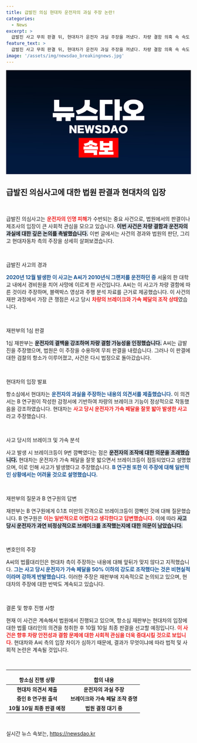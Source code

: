 ```yaml
---
title: 급발진 의심 현대차 운전자의 과실 주장 논란!
categories:
  - News
excerpt: >
  급발진 사고 무죄 판결 뒤, 현대차가 운전자 과실 주장을 꺼냈다. 차량 결함 의혹 속 속도 증가와 제동력 문제에 대한 치열한 공방이 예상된다. 이번 사건의 결말은 10월 10일에 결정된다.
feature_text: >
  급발진 사고 무죄 판결 뒤, 현대차가 운전자 과실 주장을 꺼냈다. 차량 결함 의혹 속 속도 증가와 제동력 문제에 대한 치열한 공방이 예상된다. 이번 사건의 결말은 10월 10일에 결정된다.
image: '/assets/img/newsdao_breakingnews.jpg'
---
```


<p><img src="/assets/img/newsdao_breakingnews.jpg" alt="flaretime 속보" /></p>

<h2 data-ke-size="size26">급발진 의심사고에 대한 법원 판결과 현대차의 입장</h2>

<p data-ke-size="size16">&nbsp;</p>

<p>급발진 의심사고는 <b><span style="color: #ee2323;">운전자의 인명 피해</span></b>가 수반되는 중요 사건으로, 법원에서의 판결이나 제조사의 입장이 큰 사회적 관심을 모으고 있습니다. <b><span style="background-color: #21538527;">이번 사건은 차량 결함과 운전자의 과실에 대한 깊은 논의를 촉발했습니다.</span></b> 이번 글에서는 사건의 경과와 법원의 판단, 그리고 현대자동차 측의 주장을 상세히 살펴보겠습니다.</p>

<p data-ke-size="size16">&nbsp;</p>

<p>급발진 사고의 경과</p>

<p><b><span style="color: #1a5490;">2020년 12월 발생한 이 사고는 A씨가 2010년식 그랜저를 운전하던 중</span></b> 서울의 한 대학교 내에서 경비원을 치어 사망에 이르게 한 사건입니다. A씨는 이 사고가 차량 결함에 따른 것이라 주장하며, 블랙박스 영상과 주행 분석 자료를 근거로 제공했습니다. 이 사건의 재판 과정에서 가장 큰 쟁점은 사고 당시 <b><span style="color: #ee2323;">차량의 브레이크와 가속 페달의 조작 상태</span></b>였습니다.</p>

<p data-ke-size="size16">&nbsp;</p>

<p>재판부의 1심 판결</p>

<p>1심 재판부는 <b><span style="background-color: #21538527;">운전자의 결백을 강조하며 차량 결함 가능성을 인정했습니다.</span></b> A씨는 급발진을 주장했으며, 법원은 이 주장을 수용하여 무죄 판결을 내렸습니다. 그러나 이 판결에 대한 검찰의 항소가 이루어졌고, 사건은 다시 법정으로 돌아갔습니다.</p>

<p data-ke-size="size16">&nbsp;</p>

<p>현대차의 입장 발표</p>

<p>항소심에서 현대차는 <b><span style="color: #1a5490;">운전자의 과실을 주장하는 내용의 의견서를 제출했습니다.</span></b> 이 의견서는 B 연구원이 작성한 감정서에 기반하여 차량의 브레이크 기능이 정상적으로 작동했음을 강조하였습니다. 현대차는 <b><span style="color: #ee2323;">사고 당시 운전자가 가속 페달을 잘못 밟아 발생한 사고</span></b>라고 주장했습니다.</p>

<p data-ke-size="size16">&nbsp;</p>

<p>사고 당시의 브레이크 및 가속 분석</p>

<p>사고 발생 시 브레이크등이 9번 깜빡였다는 점은 <b><span style="background-color: #21538527;">운전자의 조작에 대한 의문을 초래했습니다.</span></b> 현대차는 운전자가 가속 페달을 잘못 밟으면서 브레이크등이 점등되었다고 설명했으며, 이로 인해 사고가 발생했다고 주장했습니다. <b><span style="color: #1a5490;">B 연구원 또한 이 주장에 대해 일반적인 상황에서는 어려울 것으로 설명했습니다.</span></b></p>

<p data-ke-size="size16">&nbsp;</p>

<p>재판부의 질문과 B 연구원의 답변</p>

<p>재판부는 B 연구원에게 0.1초 미만의 간격으로 브레이크등이 깜빡인 것에 대해 질문했습니다. B 연구원은 <b><span style="color: #ee2323;">이는 일반적으로 어렵다고 생각한다고 답변했습니다.</span></b> 이에 따라 <b><span style="background-color: #21538527;">사고 당시 운전자가 과연 비정상적으로 브레이크를 조작했는지에 대한 의문이 남았습니다.</span></b></p>

<p data-ke-size="size16">&nbsp;</p>

<p>변호인의 주장</p>

<p>A씨의 법률대리인은 현대차 측이 주장하는 내용에 대해 앞뒤가 맞지 않다고 지적했습니다. <b><span style="color: #1a5490;">그는 사고 당시 운전자가 가속 페달을 50% 이하의 강도로 조작했다는 것은 비현실적이라며 강하게 반발했습니다.</span></b> 이러한 주장은 재판부에 지속적으로 논의되고 있으며, 현대차의 주장에 대한 반박도 계속되고 있습니다.</p>

<p data-ke-size="size16">&nbsp;</p>

<p>결론 및 향후 진행 사항</p>

<p>현재 이 사건은 계속해서 법원에서 진행되고 있으며, 항소심 재판부는 현대차의 입장에 대한 법률 대리인의 의견을 청취한 후 10월 10일 최종 판결을 선고할 예정입니다. <b><span style="color: #ee2323;">이 사건은 향후 차량 안전성과 결함 문제에 대한 사회적 관심을 더욱 증대시킬 것으로 보입니다.</span></b> 현대차와 A씨 측의 입장 차이가 심하기 때문에, 결과가 무엇이냐에 따라 법적 및 사회적 논란은 계속될 것입니다.</p>

<p data-ke-size="size16">&nbsp;</p>

<hr>

<table>
   <thead>
      <tr>
         <td style="text-align: center; height: 17px;"><b>항소심 진행 상황</b></td>
         <td style="text-align: center; height: 17px;"><b>합의 내용</b></td>
      </tr>
   </thead>
   <tbody>
      <tr>
         <td style="text-align: center; height: 17px;"><b>현대차 의견서 제출</b></td>
         <td style="text-align: center; height: 17px;"><b>운전자의 과실 주장</b></td>
      </tr>
      <tr>
         <td style="text-align: center; height: 17px;"><b>증인 B 연구원 출석</b></td>
         <td style="text-align: center; height: 17px;"><b>브레이크와 가속 페달 조작 증명</b></td>
      </tr>
      <tr>
         <td style="text-align: center; height: 17px;"><b>10월 10일 최종 판결 예정</b></td>
         <td style="text-align: center; height: 17px;"><b>법원 결정 대기 중</b></td>
      </tr>
   </tbody>
</table>

<p data-ke-size="size16">&nbsp;</p>
실시간 뉴스 속보는, <a href="https://newsdao.kr" rel="dofollow">https://newsdao.kr</a>


